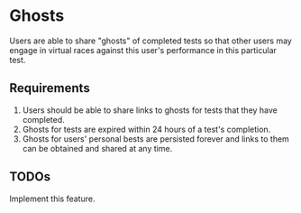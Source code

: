 # Ghosts
Users are able to share "ghosts" of completed tests so that other users may engage in virtual races against this user's performance in this particular test.

## Requirements
1. Users should be able to share links to ghosts for tests that they have completed.
2. Ghosts for tests are expired within 24 hours of a test's completion.
3. Ghosts for users' personal bests are persisted forever and links to them can be obtained and shared at any time.

## TODOs
Implement this feature.
